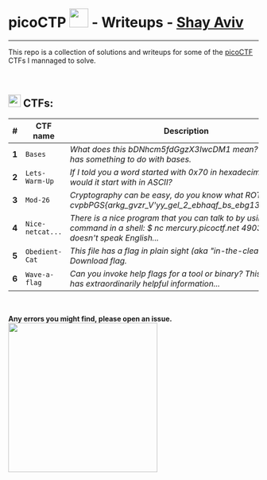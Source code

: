 # picoCTP <img src="https://avatars.githubusercontent.com/u/5315773?s=280&v=4" width="38" style="max-width: 100%;"> - Writeups - [Shay Aviv](https://www.linkedin.com/in/shayaviv/)

---

This repo is a collection of solutions and writeups for some of the [picoCTF](https://picoctf.org/) CTFs I mannaged to solve.

<br>

## <img src="https://images.emojiterra.com/google/noto-emoji/unicode-15/color/512px/1f6a9.png" width="25" style="max-width: 100%;"> CTFs:

| **#** | **CTF name**     | **Description**                                                                                                                                  | **Link**                                                                                   |
|-------|------------------|--------------------------------------------------------------------------------------------------------------------------------------------------|--------------------------------------------------------------------------------------------|
| **1** |  `Bases`         | *What does this bDNhcm5fdGgzX3IwcDM1 mean? I think it has something to do with bases.*                                                           |  [![Go](https://readme-components.vercel.app/api?component=button&text=Go)](Bases/)        |
| **2** | `Lets-Warm-Up`   | *If I told you a word started with 0x70 in hexadecimal, what would it start with in ASCII?*                                                      |  [![Go](https://readme-components.vercel.app/api?component=button&text=Go)](Lets-Warm-Up/) |
| **3** | `Mod-26`         | *Cryptography can be easy, do you know what ROT13 is? cvpbPGS{arkg_gvzr_V'yy_gel_2_ebhaqf_bs_ebg13_uJdSftmh}*                                    |  [![Go](https://readme-components.vercel.app/api?component=button&text=Go)](Mod-26/)       |
| **4** | `Nice-netcat...` | *There is a nice program that you can talk to by using this command in a shell: $ nc mercury.picoctf.net 49039, but it doesn't speak English...* |  [![Go](https://readme-components.vercel.app/api?component=button&text=Go)](Nice-netcat/)  |
| **5** | `Obedient-Cat`   | *This file has a flag in plain sight (aka "in-the-clear"). Download flag.*                                                                       |  [![Go](https://readme-components.vercel.app/api?component=button&text=Go)](Obedient-Cat/) |
| **6** | `Wave-a-flag`    | *Can you invoke help flags for a tool or binary? This program has extraordinarily helpful information...*                                        |  [![Go](https://readme-components.vercel.app/api?component=button&text=Go)](Wave-a-flag/)  |

<br>

**Any errors you might find, please open an issue.** <br>
<img src="https://encrypted-tbn0.gstatic.com/images?q=tbn:ANd9GcRKJX0EkVYHRBfqZsfOEUCnVh0nLDN3_s7fYg&s" width="300" style="max-width: 100%;">
